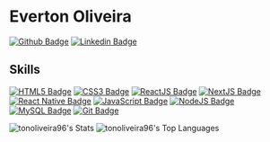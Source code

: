 # Everton Oliveira

[![Github Badge](https://img.shields.io/badge/-Github-000?style=for-the-badge&logo=Github&logoColor=white&?link=https://github.com/tonoliveira96)](https://github.com/tonoliveira96)
[![Linkedin Badge](https://img.shields.io/badge/-LinkedIn-blue?style=for-the-badge&logo=Linkedin&logoColor=white&link=https://www.linkedin.com/in/tonoliveira96/)](https://www.linkedin.com/in/tonoliveira96/)
## Skills
[![HTML5 Badge](https://img.shields.io/badge/HTML5-skill-%23E34F26?style=pastic&logo=HTML5&logoColor=white/)]()
[![CSS3 Badge](https://img.shields.io/badge/CSS3-skill-%231572B6?style=pastic&logo=CSS3&logoColor=white/)]()
[![ReactJS Badge](https://img.shields.io/badge/ReactJS-skill-%2361DAFB?style=pastic&logo=React&logoColor=white/)]()
[![NextJS Badge](https://img.shields.io/badge/NextJS-skill-%2361DAFB?style=pastic&logo=React&logoColor=white)]()
[![React Native Badge](https://img.shields.io/badge/React%20Native-skill-%230088CC?style=pastic&logo=React&logoColor=white/)]()
[![JavaScript Badge](https://img.shields.io/badge/JavaScript-skill-%23F7DF1E?style=pastic&logo=JavaScript&logoColor=white/)]()
[![NodeJS Badge](https://img.shields.io/badge/NodeJS-skill-%23339933?style=pastic&logo=Node.js&logoColor=white/)]()
[![MySQL Badge](https://img.shields.io/badge/MySQL-skill-%234479A1?style=pastic&logo=MySQL&logoColor=white/)]()
[![Git Badge](https://img.shields.io/badge/Git-skill-%23F05032?style=pastic&logo=Git&logoColor=white/)]()

![tonoliveira96's Stats](https://github-readme-stats.vercel.app/api?username=tonoliveira96&theme=dark&show_icons=true&hide_border=true&count_private=true&hide=contribs)
![tonoliveira96's Top Languages](https://github-readme-stats.vercel.app/api/top-langs/?username=tonoliveira96&theme=dark&show_icons=true&hide_border=true&layout=compact)

<!--
**tonoliveira96/tonoliveira96** is a ✨ _special_ ✨ repository because its `README.md` (this file) appears on your GitHub profile.

Here are some ideas to get you started:

- 🔭 I’m currently working on ...
- 🌱 I’m currently learning ...
- 👯 I’m looking to collaborate on ...
- 🤔 I’m looking for help with ...
- 💬 Ask me about ...
- 📫 How to reach me: ...
- 😄 Pronouns: ...
- ⚡ Fun fact: ...
